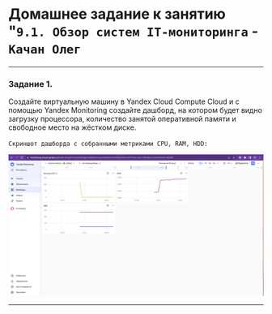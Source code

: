 # Домашнее задание к занятию "`9.1. Обзор систем IT-мониторинга` - `Качан Олег`

---

### Задание 1.

Создайте виртуальную машину в Yandex Cloud Compute Cloud и с помощью Yandex Monitoring создайте дашборд, на котором будет видно загрузку процессора, количество занятой оперативной памяти и свободное место на жёстком диске.


`Скриншот дашборда с собранными метриками CPU, RAM, HDD:`

![alt text](https://github.com/otuzi/09-01-hw/blob/main/img/image1.png)

---
